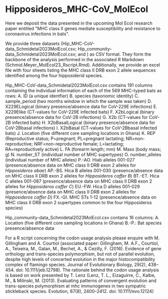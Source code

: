 # Hipposideros_MHC-CoV_MolEcol
Here we deposit the data presented in the upcoming Mol Ecol research paper entitled "MHC class II genes mediate susceptibility and resistance to coronavirus infections in bats".

We provide three datasets (Hip_MHC-CoV-data_Schmidetal2023MolEcol.csv; Hip_community-data_Schmidetal2023MolEcol.csv; and ) as CSV format. They form the backbone of the analysis performed in the associated R Markdown (Schmid.Meyer_MolEcol23_Rscript.Rmd). 
Additionally, we provide an excel file with four sheets listing the MHC class II DRB exon 2 allele sequences identified among the four hipposiderid species.


Hip_MHC-CoV-data_Schmidetal2023MolEcol.csv contains 191 columns containing the individual information of each of the 569 MHC-typed bats as rows:
A. ID (a unique identfier)
B. species (taxonomic identity) 
C. sample_period (two months window in which the sample was taken) 
D. X229ELogical (binary presence/absence data for CoV-229E infections)
E. X229Elike (CT-values for CoV-229E infected bats)
F. X2bLogical (binary presence/absence data for CoV-2B infections)
G. X2b (CT-values for CoV-2B infected bats)
H. X2bBasalLogical (binary presence/absence data for CoV-2Bbasal infections)
I. X2bBasal (CT-values for CoV-2Bbasal infected bats)
J. Location (five different core sampling locations in Ghana)
K. REP (Reproductive status; P=pregnant; PL=pregnant lactating; NR=non-reproductive; NRF=non-reproductive female; L=lactating; RA=reproductively active) 
L. FA (forearm length; mm)
M. Mass (body mass; g)
N. number_ST (individual number of MHC supertypes)
O. number_alleles (individual number of MHC alleles)
P.-AO. Hiab alleles 001-027 (presence/absence data on MHC class II DRB exon 2 alleles for *Hipposideros abae*)
AP.-BS. Hica B alleles 001-030 (presence/absence data on MHC class II DRB exon 2 alleles for *Hipposideros caffer B*)
BT.-ET. Hica C alleles 001-087 (presence/absence data on MHC class II DRB exon 2 alleles for *Hipposideros caffer C*)
EU.-FW. Hica D alleles 001-029 (presence/absence data on MHC class II DRB exon 2 alleles for *Hipposideros caffer D*)
FX.-GI. MHC STs 1-12 (presence/absence data on MHC class II DRB exon 2 supertypes common to the four Hipposideros species)


Hip_community-data_Schmidetal2023MolEcol.csv contains 16 columns:
A. Location (five different core sampling locations in Ghana)
B.-P.: Bat species presence/absence data 









For a R script concerning the codon usage analysis please enquire with M. Gillingham and A. Courtiol (associated paper: Gillingham, M. A.F., Courtiol, A., Teixeira, M., Galan, M., Bechet, A., & Cezilly, F. (2016). Evidence of gene orthology and trans-species polymorphism, but not of parallel evolution, despite high levels of concerted evolution in the major histocompatibility complex of flamingo species. Journal of Evolutionary Biology, 29(2), 438–454. doi: 10.1111/jeb.12798). 
The rationale behind the codon usage analysis is based on work presented by T. Lenz (Lenz, T. L., Eizaguirre, C., Kalbe, M., & Milinski, M. (2013). Evaluating patterns of convergent evolution and trans-species polymorphism at mhc immunogenes in two sympatric stickleback species. Evolution, 67(8), 2400–2412. doi: 10.1111/evo.12124)
